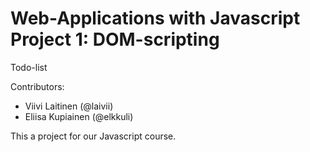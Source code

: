 # Web-Applications with Javascript Project 1: DOM-scripting

Todo-list

Contributors: 
* Viivi Laitinen (@laivii)
* Eliisa Kupiainen (@elkkuli)

This a project for our Javascript course.